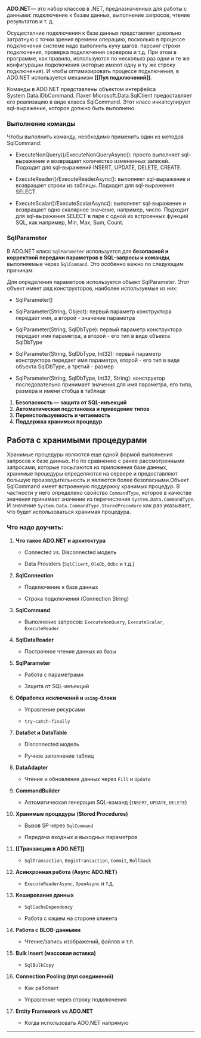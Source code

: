 
**ADO.NET**— это набор классов в .NET, предназначенных для работы с данными: подключение к базам данных, выполнение запросов, чтение результатов и т. д.


Осуществлние подключения к базе данных представляет довольно затратную с точки зрения времени операцию, посколько в процессе подключения системе надо выполнить кучу шагов: парсинг строки подключения, проверка подключения сервером и т.д. При этом в программе, как правило, используются по несколько раз одни и те же конфигурации подключения (которые имеют одну и ту же строку подключения). И чтобы оптимизировать процессе подключения, в ADO.NET используется механизм **[[Пул подключений]]**.

Команды в ADO.NET представлены объектом интерфейса System.Data.IDbCommand. Пакет Microsoft.Data.SqlClient предоставляет его реализацию в виде класса SqlCommand. Этот класс инкапсулирует sql-выражение, которое должно быть выполнено.

### Выполнение команды

Чтобы выполнить команду, необходимо применить один из методов SqlCommand:

- ExecuteNonQuery()/ExecuteNonQueryAsync(): просто выполняет sql-выражение и возвращает количество измененных записей. Подходит для sql-выражений INSERT, UPDATE, DELETE, CREATE.
    
- ExecuteReader()/ExecuteReaderAsync(): выполняет sql-выражение и возвращает строки из таблицы. Подходит для sql-выражения SELECT.
    
- ExecuteScalar()/ExecuteScalarAsync(): выполняет sql-выражение и возвращает одно скалярное значение, например, число. Подходит для sql-выражения SELECT в паре с одной из встроенных функций SQL, как например, Min, Max, Sum, Count.


### SqlParameter
В ADO.NET класс `SqlParameter` используется для **безопасной и корректной передачи параметров в SQL-запросы и команды**, выполняемые через `SqlCommand`. Это особенно важно по следующим причинам:

Для определения параметров используется объект SqlParameter. Этот объект имеет ряд конструкторов, наиболее используемые из них:

- SqlParameter()
    
- SqlParameter(String, Object): первый параметр конструктора передает имя, а второй - значение параметра
    
- SqlParameter(String, SqlDbType): первый параметр конструктора передает имя параметра, а второй - его тип в виде объекта SqlDbType
    
- SqlParameter(String, SqlDbType, Int32): первый параметр конструктора передает имя параметра, второй - его тип в виде объекта SqlDbType, а третий - размер
    
- SqlParameter(String, SqlDbType, Int32, String): конструктор последовательно принимает значения для имя параметра, его типа, размера и имени стобца в таблице

1. **Безопасность — защита от SQL-инъекций**
2. **Автоматическая подстановка и приведение типов**
3. **Переиспользуемость и читаемость**
4. **Поддержка хранимых процедур**


## Работа с хранимыми процедурами

Хранимые процедуры являются еще одной формой выполнения запросов к базе данных. Но по сравнению с ранее рассмотренными запросами, которые посылаются из приложения базе данных, хранимые процедуры определяются на сервере и предоставляют большую производительность и являются более безопасными.Объект SqlCommand имеет встроенную поддержку хранимых процедур. В частности у него определено свойство `CommandType`, которое в качестве значения принимает значение из перечисления `System.Data.CommandType`. И значение `System.Data.CommandType.StoredProcedure` как раз указывает, что будет использоваться хранимая процедура.




### Что надо доучить:

1. **Что такое ADO.NET и архитектура**
    
    - Connected vs. Disconnected модель
        
    - Data Providers (`SqlClient`, `OleDb`, `Odbc` и т.д.)
        
2. **SqlConnection**
    
    - Подключение к базе данных
        
    - Строка подключения (Connection String)
        
3. **SqlCommand**
    
    - Выполнение запросов: `ExecuteNonQuery`, `ExecuteScalar`, `ExecuteReader`
        
4. **SqlDataReader**
    
    - Построчное чтение данных из базы
        
5. **SqlParameter**
    
    - Работа с параметрами
        
    - Защита от SQL-инъекций
        
6. **Обработка исключений и `using`-блоки**
    
    - Управление ресурсами
        
    - `try-catch-finally`
    
7. **DataSet и DataTable**
    
    - Disconnected модель
        
    - Ручное заполнение таблиц
        
8. **DataAdapter**
    
    - Чтение и обновление данных через `Fill` и `Update`
        
9. **CommandBuilder**
    
    - Автоматическая генерация SQL-команд (`INSERT`, `UPDATE`, `DELETE`)
        
10. **Хранимые процедуры (Stored Procedures)**
    
    - Вызов SP через `SqlCommand`
        
    - Передача входных и выходных параметров
        
11. **[[Транзакции в ADO.NET]]**
    
    - `SqlTransaction`, `BeginTransaction`, `Commit`, `Rollback`
        
12. **Асинхронная работа (Async ADO.NET)**
    
    - `ExecuteReaderAsync`, `OpenAsync` и т.д.
        
13. **Кеширование данных**
    
    - `SqlCacheDependency`
        
    - Работа с кэшем на стороне клиента
        
14. **Работа с BLOB-данными**
    
    - Чтение/запись изображений, файлов и т.п.
        
15. **Bulk Insert (массовая вставка)**
    
    - `SqlBulkCopy`
        
16. **Connection Pooling (пул соединений)**
    
    - Как работает
        
    - Управление через строку подключения
        
17. **Entity Framework vs ADO.NET**
    
    - Когда использовать ADO.NET напрямую
        

---